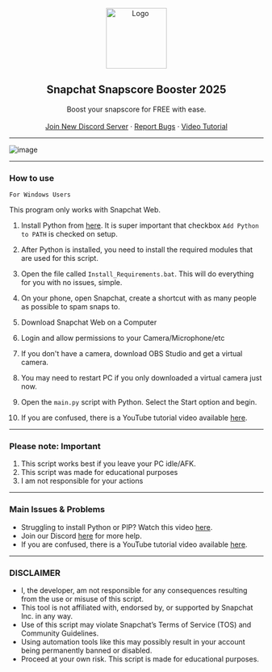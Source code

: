 
<br/>
<div align="center">
  <a href="https://github.com/useragents/Snapchat-Snapscore-Botter">
    <img src="https://assets.stickpng.com/images/580b57fcd9996e24bc43c536.png" alt="Logo" width="120" height="120">
  </a>
  
  <h2 align="center">Snapchat Snapscore Booster 2025</h3>

  <p align="center">
    Boost your snapscore for FREE with ease.</b>
    <br />
    <br />
    <a href="https://discord.gg/KRjZ58MfDD">Join New Discord Server</a>
    ·
    <a href="https://github.com/useragents/Snapchat-Snapscore-Botter/issues">Report Bugs</a>
    ·
    <a href="https://www.youtube.com/watch?v=hHtRoHRPxag">Video Tutorial</a>
    
  </p>
</div>

---------------------------------------

  ![image](https://user-images.githubusercontent.com/103281345/162591882-3a211ead-0f10-4ba1-bdcc-8f2186294377.png)

---------------------------------------

### How to use

`For Windows Users`

This program only works with Snapchat Web.

1. Install Python from <a href="https://www.python.org/ftp/python/3.9.2/python-3.9.2-amd64.exe">here</a>. It is super important that checkbox `Add Python to PATH` is checked on setup.
2. After Python is installed, you need to install the required modules that are used for this script. 
3. Open the file called `Install_Requirements.bat`. This will do everything for you with no issues, simple.
   
1. On your phone, open Snapchat, create a shortcut with as many people as possible to spam snaps to.
2. Download Snapchat Web on a Computer
3. Login and allow permissions to your Camera/Microphone/etc
4. If you don't have a camera, download OBS Studio and get a virtual camera.
5. You may need to restart PC if you only downloaded a virtual camera just now.
6. Open the `main.py` script with Python. Select the Start option and begin.
8. If you are confused, there is a YouTube tutorial video available <a href="https://www.youtube.com/watch?v=hHtRoHRPxag">here</a>. 

---------------------------------------
### Please note: Important
1. This script works best if you leave your PC idle/AFK.
2. This script was made for educational purposes
3. I am not responsible for your actions

---------------------------------------
### Main Issues & Problems

* Struggling to install Python or PIP? Watch this video <a href="https://youtu.be/dYfKJMPNMDw?t=52">here</a>. 
* Join our Discord <a href="https://discord.gg/KRjZ58MfDD">here</a> for more help.
* If you are confused, there is a YouTube tutorial video available <a href="https://www.youtube.com/watch?v=hHtRoHRPxag">here</a>. 
---------------------------------------
### DISCLAIMER

* I, the developer, am not responsible for any consequences resulting from the use or misuse of this script.
* This tool is not affiliated with, endorsed by, or supported by Snapchat Inc. in any way.
* Use of this script may violate Snapchat’s Terms of Service (TOS) and Community Guidelines.
* Using automation tools like this may possibly result in your account being permanently banned or disabled.
* Proceed at your own risk. This script is made for educational purposes.
